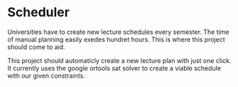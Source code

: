 # Scheduler

Universities have to create new lecture schedules every semester. The time of manual planning easily exedes hundret hours. This is where this project should come to aid.

This project should automaticly create a new lecture plan with just one click. It currently uses the google ortools sat solver to create a viable schedule with our given constraints.
